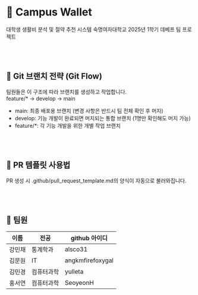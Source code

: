 
# 🧩 Campus Wallet
대학생 생활비 분석 및 절약 추천 시스템
숙명여자대학교 2025년 1학기 데베프 팀 프로젝트
<br/><br/><br/><br/>
## 🚀 Git 브랜치 전략 (Git Flow)
팀원들은 이 구조에 따라 브랜치를 생성하고 작업합니다.
<br/>
feature/* -> develop -> main
<br/>
- main: 최종 배포용 브랜치 (변경 사항은 반드시 팀 전체 확인 후 머지)
- develop: 기능 개발이 완료되면 머지되는 통합 브랜치 (1명만 확인해도 머지 가능)
- feature/*: 각 기능 개발을 위한 개별 작업 브랜치
<br/><br/><br/><br/>
## 📑 PR 템플릿 사용법
PR 생성 시 .github/pull_request_template.md의 양식이 자동으로 불러와집니다.
<br/><br/><br/><br/>
## 👥 팀원
|이름|전공|github 아이디|
|------|--------|---------------------|
|강민채|통계학과|alsco31|
|김문원|IT|angkmfirefoxygal|
|김민경|컴퓨터과학|yulleta|
|홍서연|컴퓨터과학|SeoyeonH|
